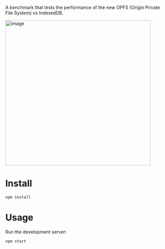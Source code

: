 A benchmark that tests the performance of the new OPFS (Origin Private File System) vs IndexedDB.

<img width="452" alt="image" src="https://github.com/raineorshine/opfs-benchmark/assets/750276/ebe08a0c-739e-4889-8afd-c9e07246ece0">

# Install

```
npm install
```

# Usage

Run the development server:

```
npm start
```

